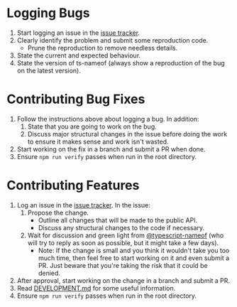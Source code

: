 # Logging Bugs

1. Start logging an issue in the [issue tracker](https://github.com/typescript-nameof/nameof/issues).
2. Clearly identify the problem and submit some reproduction code.
   - Prune the reproduction to remove needless details.
3. State the current and expected behaviour.
4. State the version of ts-nameof (always show a reproduction of the bug on the latest version).

# Contributing Bug Fixes

1. Follow the instructions above about logging a bug. In addition:
   1. State that you are going to work on the bug.
   2. Discuss major structural changes in the issue before doing the work to ensure it makes sense and work isn't wasted.
2. Start working on the fix in a branch and submit a PR when done.
3. Ensure `npm run verify` passes when run in the root directory.

# Contributing Features

1. Log an issue in the [issue tracker](https://github.com/typescript-nameof/nameof/issues). In the issue:
   1. Propose the change.
      - Outline all changes that will be made to the public API.
      - Discuss any structural changes to the code if necessary.
   2. Wait for discussion and green light from [@typescript-nameof](https://github.com/typescript-nameof) (who will try to reply as soon as possible, but it might take a few days).
      - Note: If the change is small and you think it wouldn't take you too much time, then feel free to start working on it and even submit a PR. Just beware that you're taking the risk that it could be denied.
2. After approval, start working on the change in a branch and submit a PR.
3. Read [DEVELOPMENT.md](DEVELOPMENT.md) for some useful information.
4. Ensure `npm run verify` passes when run in the root directory.
